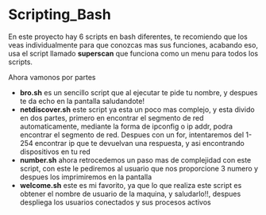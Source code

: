 # **Scripting_Bash**
En este proyecto hay 6 scripts en bash diferentes, te recomiendo que los veas individualmente para que conozcas mas sus funciones, acabando eso, usa el script llamado **superscan** que funciona como un menu para todos los scripts.

Ahora vamonos por partes
* **bro.sh** es un sencillo script que al ejecutar te pide tu nombre, y despues te da echo en la pantalla saludandote!
* **netdiscover.sh** este script ya esta un poco mas complejo, y esta divido en dos partes, primero en encontrar el segmento de red automaticamente, mediante la forma de ipconfig o ip addr, podra encontrar el segmento de red. Despues con un for, intentaremos del 1-254 encontrar ip que te devuelvan una respuesta, y asi encontrando dispositivos en tu red
* **number.sh** ahora retrocedemos un paso mas de complejidad con este script, con este le pediremos al usuario que nos proporcione 3 numero y despues los imprimiremos en la pantalla
* **welcome.sh** este es mi favorito, ya que lo que realiza este script es obtener el nombre de usuario de la maquina, y saludarlo!!, despues despliega los usuarios conectados y sus procesos activos
